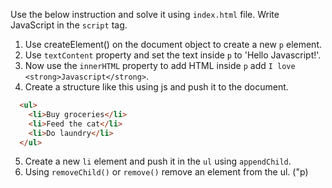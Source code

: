 Use the below instruction and solve it using `index.html` file. Write JavaScript in the `script` tag.

1. Use createElement() on the document object to create a new `p` element.
2. Use `textContent` property and set the text inside `p` to 'Hello Javascript!'.
3. Now use the  `innerHTML` property to add HTML inside `p` add `I love <strong>Javascript</strong>`.
4. Create a structure like this using js and push it to the document.
  ```html
    <ul>
      <li>Buy groceries</li>
      <li>Feed the cat</li>
      <li>Do laundry</li>
    </ul>
  ```
5. Create a new `li` element and push it in the `ul` using `appendChild`.
6. Using `removeChild()` or `remove()` remove an element from the ul.
("p)